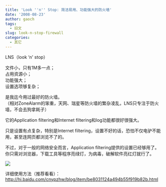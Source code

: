 ```yaml
---
title: 'Look ''n'' Stop: 简洁易用、功能强大的防火墙'
date: '2008-08-23'
author: gaoch
tags:
  - 旧文
slug: look-n-stop-firewall
categories:
  - 其它
---
```


LNS（look ‘n' stop）  
  
文件小，只有1M多一点；  
占用资源小；  
功能强大；  
设置选项够复杂；  
  
是我迄今用过最好的防火墙。  
（相对ZoneAlarm的笨重，天网、瑞星等防火墙的繁杂凌乱，LNS只专注于防火墙，不会去狗拿耗子）  
  
它的Application filtering和Internet filtering和log功能都很好很强大。  
  
只是设置有点复杂，特别是Internet
filtering，设置不好的话，恐怕不仅电驴不能用，甚至连网页都浏览不了的。  
  
不过，对于一般的网络安全而言，Application
filtering提供的设置已经够用了。  
你只需对浏览器，下载工具等程序亮绿灯，为病毒，破解软件亮红灯就行了。  
  
  
  
<img src="http://hiphotos.baidu.com/spring%5Fgao/pic/item/4b34cbbf0389241219d81fe9.jpg" class="blogimg" />  
  
详细使用方法（推荐看看）：http://hi.baidu.com/cnypzhw/blog/item/be8031124a494b55f919b82b.html
